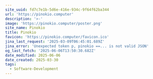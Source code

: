 ```yaml
---
site_uuid: fd7c7e1b-5d6e-416e-934c-9f64f62ba344
url: 'https://pinokio.computer'
description: '>-'
image: 'https://pinokio.computer/poster.png'
site_name: Pinokio
title: Pinokio
favicon: 'https://pinokio.computer/favicon.ico'
jina_last_request: '2025-03-09T06:45:01.689Z'
jina_error: 'Unexpected token p, pinokio ==... is not valid JSON'
og_last_fetch: '2025-06-06T13:50:30.682Z'
date_modified: 2025-06-06
date_created: 2025-03-30
tags:
  - Software-Development
---
```


